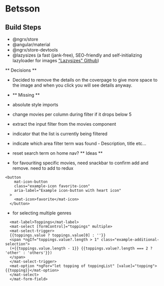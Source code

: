 # Betsson

## Build Steps

- @ngrx/store
- @angular/material
- @ngrx/store-devtools
- @lazysizes (a fast (jank-free), SEO-friendly and self-initializing lazyloader for images ["Lazysizes" Github](https://github.com/afarkas/lazysizes))

** Decisions **

- Decided to remove the details on the coverpage to give more space to the image and when you click you will see details anyway.
- ** Missing **

- absolute style imports
- change movies per column during filter if it drops below 5
- extract the input filter from the movies component
- indicator that the list is currently being filtered
- indicate which area filter term was found - Description, title etc...
- reset search term on home nav?
  ** Ideas **

- for favouriting specific movies, need snackbar to confirm add and remove. need to add to redux

```
<button
    mat-icon-button
    class="example-icon favorite-icon"
    aria-label="Example icon-button with heart icon"
  >
    <mat-icon>favorite</mat-icon>
  </button>
```

- for selecting multiple genres

```<mat-form-field appearance="fill">
  <mat-label>Toppings</mat-label>
  <mat-select [formControl]="toppings" multiple>
  <mat-select-trigger>
  {{toppings.value ? toppings.value[0] : ''}}
  <span *ngIf="toppings.value?.length > 1" class="example-additional-selection">
  (+{{toppings.value.length - 1}} {{toppings.value?.length === 2 ? 'other' : 'others'}})
  </span>
  </mat-select-trigger>
  <mat-option *ngFor="let topping of toppingList" [value]="topping">{{topping}}</mat-option>
  </mat-select>
  </mat-form-field>
```

